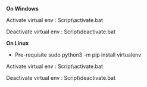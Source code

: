 **On Windows**

Activate virtual env : Script\activate.bat

Deactivate virtual env : Script\deactivate.bat

**On Linux**

- Pre-requisite
sudo python3 -m pip install virtualenv

Activate virtual env : Script\activate.bat

Deactivate virtual env : Script\deactivate.bat
